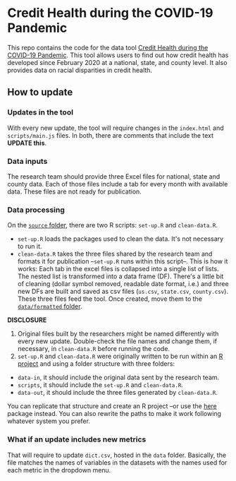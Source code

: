 # Credit Health during the COVID-19 Pandemic

This repo contains the code for the data tool [Credit Health during the COVID-19 Pandemic](https://apps.urban.org/features/credit-health-during-pandemic/). This tool allows users to find out how credit health has developed since February 2020 at a national, state, and county level. It also provides data on racial disparities in credit health.

## How to update

### Updates in the tool
With every new update, the tool will require changes in the `index.html` and `scripts/main.js` files. In both, there are comments that include the text **UPDATE this**.

### Data inputs
The research team should provide three Excel files for national, state and county data. Each of those files include a tab for every month with available data. These files are not ready for publication.

### Data processing
On the [`source` folder](https://github.com/UrbanInstitute/credit-health-during-pandemic/tree/master/source), there are two R scripts: `set-up.R` and `clean-data.R`.
- `set-up.R` loads the packages used to clean the data. It's not necessary to run it.
- `clean-data.R` takes the three files shared by the research team and formats it for publication –`set-up.R` runs within this script–. This is how it works: Each tab in the excel files is collapsed into a single list of lists. The nested list is transformed into a data frame (DF). There's a little bit of cleaning (dollar symbol removed, readable date format, i.e.) and three new DFs are built and saved as csv files (`us.csv`, `state.csv`, `county.csv`). These three files feed the tool. Once created, move them to the [`data/formatted` folder](https://github.com/UrbanInstitute/credit-health-during-pandemic/tree/master/data/formatted).

**DISCLOSURE**
1. Original files built by the researchers might be named differently with every new update. Double-check the file names and change them, if necessary, in `clean-data.R` before running the code.
2. `set-up.R` and `clean-data.R` were originally written to be run within an [R project](https://r4ds.had.co.nz/workflow-projects.html) and using a folder structure with three folders:
- `data-in`, it should include the original data sent by the research team.
- `scripts`, it should include the `set-up.R` and `clean-data.R`.
- `data-out`, it should include the three files generated by `clean-data.R`.

You can replicate that structure and create an R project –or use the [here](https://here.r-lib.org/) package instead. You can also rewrite the paths to make it work following whatever system you prefer.

### What if an update includes new metrics
That will require to update `dict.csv`, hosted in the `data` folder. Basically, the file matches the names of variables in the datasets with the names used for each metric in the dropdown menu.
